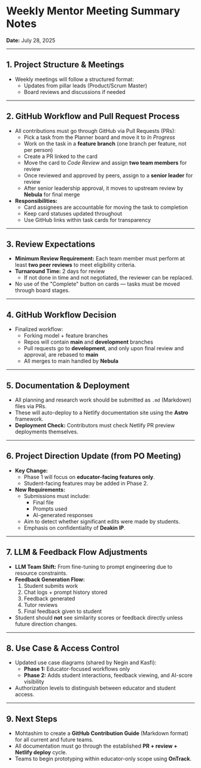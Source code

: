 # Weekly Mentor Meeting Summary Notes

**Date:** July 28, 2025  

---

## 1. Project Structure & Meetings
- Weekly meetings will follow a structured format:
  - Updates from pillar leads (Product/Scrum Master)
  - Board reviews and discussions if needed

---

## 2. GitHub Workflow and Pull Request Process
- All contributions must go through GitHub via Pull Requests (PRs):
  - Pick a task from the Planner board and move it to *In Progress*
  - Work on the task in a **feature branch** (one branch per feature, not per person)
  - Create a PR linked to the card
  - Move the card to *Code Review* and assign **two team members** for review
  - Once reviewed and approved by peers, assign to a **senior leader** for review
  - After senior leadership approval, it moves to upstream review by **Nebula** for final merge
- **Responsibilities:**
  - Card assignees are accountable for moving the task to completion
  - Keep card statuses updated throughout
  - Use GitHub links within task cards for transparency

---

## 3. Review Expectations
- **Minimum Review Requirement:** Each team member must perform at least **two peer reviews** to meet eligibility criteria.
- **Turnaround Time:** 2 days for review
  - If not done in time and not negotiated, the reviewer can be replaced.
- No use of the "Complete" button on cards — tasks must be moved through board stages.

---

## 4. GitHub Workflow Decision
- Finalized workflow:
  - Forking model + feature branches
  - Repos will contain **main** and **development** branches
  - Pull requests go to **development**, and only upon final review and approval, are rebased to **main**
  - All merges to main handled by **Nebula**

---

## 5. Documentation & Deployment
- All planning and research work should be submitted as `.md` (Markdown) files via PRs.
- These will auto-deploy to a Netlify documentation site using the **Astro** framework.
- **Deployment Check:** Contributors must check Netlify PR preview deployments themselves.

---

## 6. Project Direction Update (from PO Meeting)
- **Key Change:**
  - Phase 1 will focus on **educator-facing features only**.
  - Student-facing features may be added in Phase 2.
- **New Requirements:**
  - Submissions must include:
    - Final file
    - Prompts used
    - AI-generated responses
  - Aim to detect whether significant edits were made by students.
  - Emphasis on confidentiality of **Deakin IP**.

---

## 7. LLM & Feedback Flow Adjustments
- **LLM Team Shift:** From fine-tuning to prompt engineering due to resource constraints.
- **Feedback Generation Flow:**
  1. Student submits work  
  2. Chat logs + prompt history stored  
  3. Feedback generated  
  4. Tutor reviews  
  5. Final feedback given to student  
- Student should **not** see similarity scores or feedback directly unless future direction changes.

---

## 8. Use Case & Access Control
- Updated use case diagrams (shared by Negin and Kasfi):
  - **Phase 1:** Educator-focused workflows only
  - **Phase 2:** Adds student interactions, feedback viewing, and AI-score visibility
- Authorization levels to distinguish between educator and student access.

---

## 9. Next Steps
- Mohtashim to create a **GitHub Contribution Guide** (Markdown format) for all current and future teams.
- All documentation must go through the established **PR + review + Netlify deploy** cycle.
- Teams to begin prototyping within educator-only scope using **OnTrack**.
